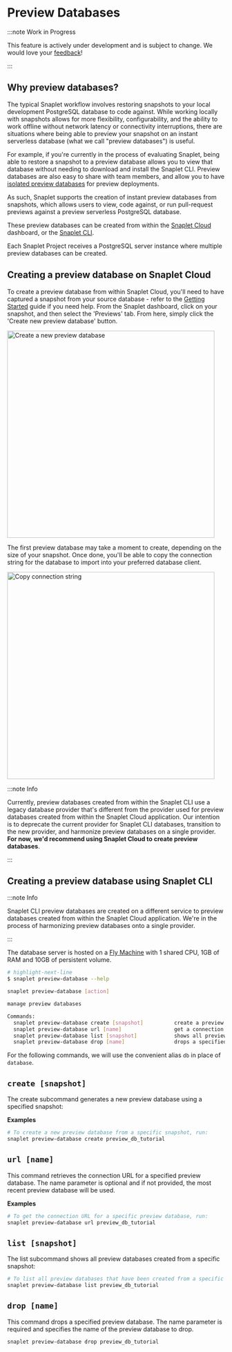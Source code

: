 # Preview Databases

:::note Work in Progress

This feature is actively under development and is subject to change. We would love your [feedback](https://app.snaplet.dev/chat)!

:::

## Why preview databases?

The typical Snaplet workflow involves restoring snapshots to your local development PostgreSQL database to code against. While working locally with snapshots allows for more flexibility, configurability, and the ability to work offline without network latency or connectivity interruptions, there are situations where being able to preview your snapshot on an instant serverless database (what we call "preview databases") is useful.

For example, if you're currently in the process of evaluating Snaplet, being able to restore a snapshot to a preview database allows you to view that database without needing to download and install the Snaplet CLI. Preview databases are also easy to share with team members, and allow you to have [isolated preview databases](/guides/netlify-preview-plugin) for preview deployments.

As such, Snaplet supports the creation of instant preview databases from snapshots, which allows users to view, code against, or run pull-request previews against a preview serverless PostgreSQL database.

These preview databases can be created from within the [Snaplet Cloud](/references/preview-databases#creating-a-preview-database-on-snaplet-cloud) dashboard, or the [Snaplet CLI](/references/preview-databases#creating-a-preview-database-using-snaplet-cli-deprecated).

Each Snaplet Project receives a PostgreSQL server instance where multiple preview databases can be created.

## Creating a preview database on Snaplet Cloud

To create a preview database from within Snaplet Cloud, you'll need to have captured a snapshot from your source database - refer to the [Getting Started](/getting-started/start-here/) guide if you need help. From the Snaplet dashboard, click on your snapshot, and then select the 'Previews' tab. From here, simply click the 'Create new preview database' button.

<div style={{textAlign: 'center'}}>
    <img align="center" width="480" src="/screenshots/preview-db/preview-database-01.png" alt="Create a new preview database" />
</div>

The first preview database may take a moment to create, depending on the size of your snapshot. Once done, you'll be able to copy the connection string for the database to import into your preferred database client.

<div style={{textAlign: 'center'}}>
    <img align="center" width="480" src="/screenshots/preview-db/preview-database-02.png" alt="Copy connection string" />
</div>

:::note Info

Currently, preview databases created from within the Snaplet CLI use a legacy database provider that's different from the provider used for preview databases created from within the Snaplet Cloud application. Our intention is to deprecate the current provider for Snaplet CLI databases, transition to the new provider, and harmonize preview databases on a single provider. **For now, we'd recommend using Snaplet Cloud to create preview databases**.

:::

## Creating a preview database using Snaplet CLI

:::note Info

Snaplet CLI preview databases are created on a different service to preview databases created from within the Snaplet Cloud application. We're in the process of harmonizing preview databases onto a single provider.

:::

The database server is hosted on a [Fly Machine](https://fly.io/docs/reference/machines/) with 1 shared CPU, 1GB of RAM and 10GB of persistent volume.

```bash
# highlight-next-line
$ snaplet preview-database --help

snaplet preview-database [action]

manage preview databases

Commands:
  snaplet preview-database create [snapshot]          create a preview database from a snapshot  [aliases: c]
  snaplet preview-database url [name]                 get a connection URL for a specified preview database [aliases: u]
  snaplet preview-database list [snapshot]            shows all preview databases created from a specific snapshot [aliases: ls]
  snaplet preview-database drop [name]                drops a specified preview database [aliases: d]
```

For the following commands, we will use the convenient alias `db` in place of `database`.

## `create [snapshot]`

The create subcommand generates a new preview database using a specified snapshot:

**Examples**

```bash
# To create a new preview database from a specific snapshot, run:
snaplet preview-database create preview_db_tutorial
```

## `url [name]`

This command retrieves the connection URL for a specified preview database. The name parameter is optional and if not provided, the most recent preview database will be used.

**Examples**

```bash
# To get the connection URL for a specific preview database, run:
snaplet preview-database url preview_db_tutorial
```

## `list [snapshot]`

The list subcommand shows all preview databases created from a specific snapshot:

```bash
# To list all preview databases that have been created from a specific snapshot, run:
snaplet preview-database list preview_db_tutorial
```

## `drop [name]`

This command drops a specified preview database. The name parameter is required and specifies the name of the preview database to drop.

```bash
snaplet preview-database drop preview_db_tutorial
```

